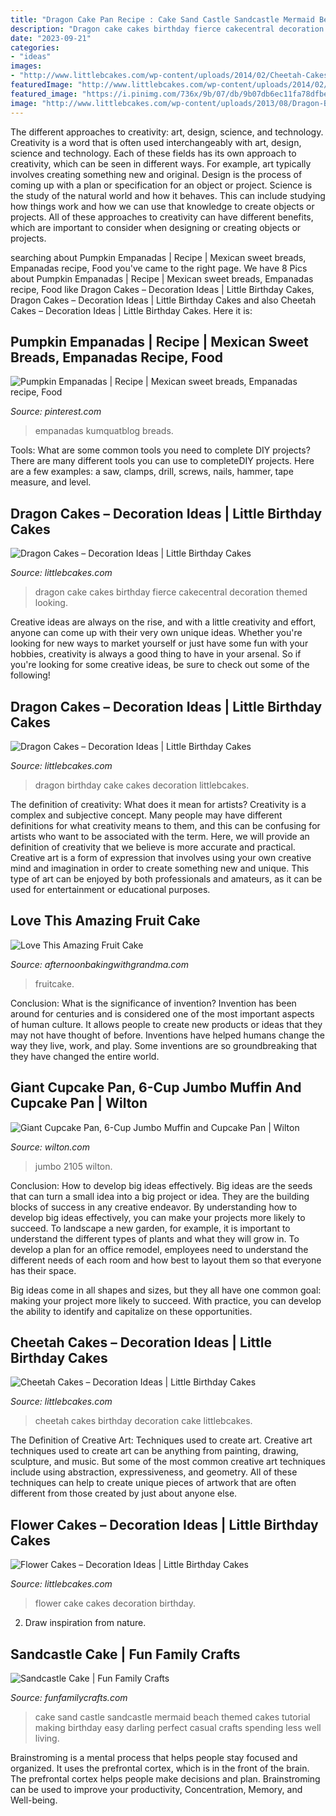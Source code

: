 ```yaml
---
title: "Dragon Cake Pan Recipe : Cake Sand Castle Sandcastle Mermaid Beach Themed Cakes Tutorial Making Birthday Easy Darling Perfect Casual Crafts Spending Less Well Living"
description: "Dragon cake cakes birthday fierce cakecentral decoration themed looking"
date: "2023-09-21"
categories:
- "ideas"
images:
- "http://www.littlebcakes.com/wp-content/uploads/2014/02/Cheetah-Cakes.jpg"
featuredImage: "http://www.littlebcakes.com/wp-content/uploads/2014/02/Cheetah-Cakes.jpg"
featured_image: "https://i.pinimg.com/736x/9b/07/db/9b07db6ec11fa78dfbe613251f44440b.jpg"
image: "http://www.littlebcakes.com/wp-content/uploads/2013/08/Dragon-Birthday-Cake-1024x919.jpg"
---
```



The different approaches to creativity: art, design, science, and technology.
Creativity is a word that is often used interchangeably with art, design, science and technology. Each of these fields has its own approach to creativity, which can be seen in different ways. For example, art typically involves creating something new and original. Design is the process of coming up with a plan or specification for an object or project. Science is the study of the natural world and how it behaves. This can include studying how things work and how we can use that knowledge to create objects or projects. All of these approaches to creativity can have different benefits, which are important to consider when designing or creating objects or projects.

	

		
searching about Pumpkin Empanadas | Recipe | Mexican sweet breads, Empanadas recipe, Food you've came to the right page. We have 8 Pics about Pumpkin Empanadas | Recipe | Mexican sweet breads, Empanadas recipe, Food like Dragon Cakes – Decoration Ideas | Little Birthday Cakes, Dragon Cakes – Decoration Ideas | Little Birthday Cakes and also Cheetah Cakes – Decoration Ideas | Little Birthday Cakes. Here it is:
		
    
## Pumpkin Empanadas | Recipe | Mexican Sweet Breads, Empanadas Recipe, Food

<img loading=lazy src="https://i.pinimg.com/736x/9b/07/db/9b07db6ec11fa78dfbe613251f44440b.jpg" onerror="this.onerror=null;this.src='https://tse2.mm.bing.net/th?id=OIP.5vp5oiNnRsYpcdlKhaZ5IAHaLD&amp;pid=15.1';" alt="Pumpkin Empanadas | Recipe | Mexican sweet breads, Empanadas recipe, Food">

_Source: pinterest.com_

>empanadas kumquatblog breads. 

	

Tools: What are some common tools you need to complete DIY projects?
There are many different tools you can use to completeDIY projects. Here are a few examples: a saw, clamps, drill, screws, nails, hammer, tape measure, and level.

    
## Dragon Cakes – Decoration Ideas | Little Birthday Cakes

<img loading=lazy src="http://www.littlebcakes.com/wp-content/uploads/2013/08/Dragon-Cake-Photo.jpg" onerror="this.onerror=null;this.src='https://tse3.mm.bing.net/th?id=OIP.UDT-ckzrBNYLydcJlIKmtgHaIG&amp;pid=15.1';" alt="Dragon Cakes – Decoration Ideas | Little Birthday Cakes">

_Source: littlebcakes.com_

>dragon cake cakes birthday fierce cakecentral decoration themed looking. 

	

Creative ideas are always on the rise, and with a little creativity and effort, anyone can come up with their very own unique ideas. Whether you're looking for new ways to market yourself or just have some fun with your hobbies, creativity is always a good thing to have in your arsenal. So if you're looking for some creative ideas, be sure to check out some of the following!

    
## Dragon Cakes – Decoration Ideas | Little Birthday Cakes

<img loading=lazy src="http://www.littlebcakes.com/wp-content/uploads/2013/08/Dragon-Birthday-Cake-1024x919.jpg" onerror="this.onerror=null;this.src='https://tse2.mm.bing.net/th?id=OIP.sAdtMSmskTdxfxummEdulgHaGp&amp;pid=15.1';" alt="Dragon Cakes – Decoration Ideas | Little Birthday Cakes">

_Source: littlebcakes.com_

>dragon birthday cake cakes decoration littlebcakes. 

	

The definition of creativity: What does it mean for artists?
Creativity is a complex and subjective concept. Many people may have different definitions for what creativity means to them, and this can be confusing for artists who want to be associated with the term. Here, we will provide an definition of creativity that we believe is more accurate and practical. Creative art is a form of expression that involves using your own creative mind and imagination in order to create something new and unique. This type of art can be enjoyed by both professionals and amateurs, as it can be used for entertainment or educational purposes.

    
## Love This Amazing Fruit Cake

<img loading=lazy src="https://afternoonbakingwithgrandma.com/wp-content/uploads/2016/10/5hh.png" onerror="this.onerror=null;this.src='https://tse1.mm.bing.net/th?id=OIP.ftUvi21TqTjjnzPYWaS_bQHaE-&amp;pid=15.1';" alt="Love This Amazing Fruit Cake">

_Source: afternoonbakingwithgrandma.com_

>fruitcake. 

	

Conclusion: What is the significance of invention?
Invention has been around for centuries and is considered one of the most important aspects of human culture. It allows people to create new products or ideas that they may not have thought of before. Inventions have helped humans change the way they live, work, and play. Some inventions are so groundbreaking that they have changed the entire world.

    
## Giant Cupcake Pan, 6-Cup Jumbo Muffin And Cupcake Pan | Wilton

<img loading=lazy src="https://www.wilton.com/dw/image/v2/AAWA_PRD/on/demandware.static/-/Sites-wilton-product-master/default/dw20afdf7d/images/product/2105-9921/2105-9921_LS2.jpg?sw=1440&amp;sh=750&amp;sm=fit" onerror="this.onerror=null;this.src='https://tse4.mm.bing.net/th?id=OIP.kRYcZF_02IMOMAlgqsjitgHaHa&amp;pid=15.1';" alt="Giant Cupcake Pan, 6-Cup Jumbo Muffin and Cupcake Pan | Wilton">

_Source: wilton.com_

>jumbo 2105 wilton. 

	

Conclusion: How to develop big ideas effectively.
Big ideas are the seeds that can turn a small idea into a big project or idea. They are the building blocks of success in any creative endeavor. By understanding how to develop big ideas effectively, you can make your projects more likely to succeed. 
To landscape a new garden, for example, it is important to understand the different types of plants and what they will grow in. To develop a plan for an office remodel, employees need to understand the different needs of each room and how best to layout them so that everyone has their space. 

 Big ideas come in all shapes and sizes, but they all have one common goal: making your project more likely to succeed. With practice, you can develop the ability to identify and capitalize on these opportunities.

    
## Cheetah Cakes – Decoration Ideas | Little Birthday Cakes

<img loading=lazy src="http://www.littlebcakes.com/wp-content/uploads/2014/02/Cheetah-Cakes.jpg" onerror="this.onerror=null;this.src='https://tse3.mm.bing.net/th?id=OIP.VTyOWcE-MklAL4iOmNrPqAHaIc&amp;pid=15.1';" alt="Cheetah Cakes – Decoration Ideas | Little Birthday Cakes">

_Source: littlebcakes.com_

>cheetah cakes birthday decoration cake littlebcakes. 

	

The Definition of Creative Art: Techniques used to create art.
Creative art techniques used to create art can be anything from painting, drawing, sculpture, and music. But some of the most common creative art techniques include using abstraction, expressiveness, and geometry. All of these techniques can help to create unique pieces of artwork that are often different from those created by just about anyone else.

    
## Flower Cakes – Decoration Ideas | Little Birthday Cakes

<img loading=lazy src="http://www.littlebcakes.com/wp-content/uploads/2013/08/Flower-Cake.jpg" onerror="this.onerror=null;this.src='https://tse3.mm.bing.net/th?id=OIP.dTKVbUKk6Yh8tawe6pM_zwHaHo&amp;pid=15.1';" alt="Flower Cakes – Decoration Ideas | Little Birthday Cakes">

_Source: littlebcakes.com_

>flower cake cakes decoration birthday. 

	

2. Draw inspiration from nature.

    
## Sandcastle Cake | Fun Family Crafts

<img loading=lazy src="https://funfamilycrafts.com/wp-content/uploads/2013/07/sandcastle-cake.jpg" onerror="this.onerror=null;this.src='https://tse1.mm.bing.net/th?id=OIP.Cf7dyBOpvKvT30x0nULFuAHaE8&amp;pid=15.1';" alt="Sandcastle Cake | Fun Family Crafts">

_Source: funfamilycrafts.com_

>cake sand castle sandcastle mermaid beach themed cakes tutorial making birthday easy darling perfect casual crafts spending less well living. 

	

Brainstroming is a mental process that helps people stay focused and organized. It uses the prefrontal cortex, which is in the front of the brain. The prefrontal cortex helps people make decisions and plan. Brainstroming can be used to improve your productivity, Concentration, Memory, and Well-being.

